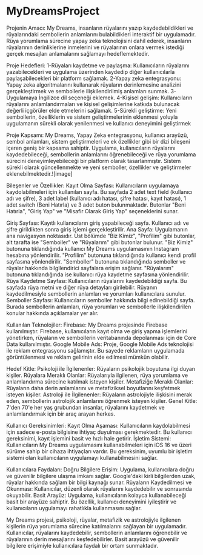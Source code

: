 # MyDreamsProject

Projenin Amacı: My Dreams, insanların rüyalarını yazıp kaydedebildikleri ve rüyalarındaki sembollerin anlamlarını bulabildikleri interaktif bir uygulamadır. Rüya yorumlama sürecine yapay zeka teknolojisini dahil ederek, insanların rüyalarının derinliklerine inmelerini ve rüyalarının onlara vermek istediği gerçek mesajları anlamalarını sağlamayı hedeflemektedir.

Proje Hedefleri: 
1-Rüyaları kaydetme ve paylaşma: Kullanıcıların rüyalarını yazabilecekleri ve uygulama üzerinden kaydedip diğer kullanıcılarla paylaşabilecekleri bir platform sağlamak. 
2-Yapay zeka entegrasyonu: Yapay zeka algoritmalarını kullanarak rüyaların derinlemesine analizini gerçekleştirmek ve sembollerle ilişkilendirilmiş anlamları sunmak. 
3- Uygulamaya İngilizce dil seçeneği eklemek. 
4-Kişisel gelişim: Kullanıcıların rüyalarını anlamlandırmaları ve kişisel gelişimlerine katkıda bulunacak değerli içgörüler elde etmelerini sağlamak. 
5-Sürekli geliştirme: Yeni sembollerin, özelliklerin ve sistem geliştirmelerinin eklenmesi yoluyla uygulamanın sürekli olarak yenilenmesi ve kullanıcı deneyimini geliştirmek

Proje Kapsamı: My Dreams, Yapay Zeka entegrasyonu, kullanıcı arayüzü, sembol anlamları, sistem geliştirmeleri ve ek özellikler gibi bir dizi bileşeni içeren geniş bir kapsama sahiptir. Uygulama, kullanıcıların rüyalarını kaydedebileceği, sembollerin anlamlarını öğrenebileceği ve rüya yorumlama sürecini deneyimleyebileceği bir platform olarak tasarlanmıştır. Sistem sürekli olarak güncellenmekte ve yeni semboller, özellikler ve geliştirmeler eklenebilmektedir.![image]

Bileşenler ve Özellikler: 
Kayıt Olma Sayfası: Kullanıcıların uygulamaya kaydolabilmeleri için kullanılan sayfa. Bu sayfada 2 adet text field (kullanıcı adı ve şifre), 3 adet label (kullanıcı adı hatası, şifre hatası, kayıt hatası), 1 adet switch (Beni Hatırla) ve 3 adet buton bulunmaktadır. Butonlar "Beni Hatırla", "Giriş Yap" ve "Misafir Olarak Giriş Yap" seçeneklerini sunar. 

Giriş Sayfası: Kayıtlı kullanıcıların giriş yapabileceği sayfa. Kullanıcı adı ve şifre girildikten sonra giriş işlemi gerçekleştirilir. 
Ana Sayfa: Uygulamanın ana navigasyon noktasıdır. Üst bölümde "Biz Kimiz", "Profilim" gibi butonlar, alt tarafta ise  "Semboller" ve "Rüyalarım" gibi butonlar bulunur. "Biz Kimiz" butonuna tıklandığında kullanıcı My Dreams uygulamasının Instagram hesabına yönlendirilir. "Profilim" butonuna tıklandığında kullanıcı kendi profil sayfasına yönlendirilir. "Semboller" butonuna tıklandığında semboller ve rüyalar hakkında bilgilendirici sayfalara erişim sağlanır. "Rüyalarım" butonuna tıklandığında ise kullanıcı rüya kaydetme sayfasına yönlendirilir. 
Rüya Kaydetme Sayfası: Kullanıcıların rüyalarını kaydedebildiği sayfa. Bu sayfada rüya metni ve diğer rüya detayları girilebilir. Rüyanın kaydedilmesiyle sembollerin anlamları ve yorumları kullanıcılara sunulur. 
Semboller Sayfası: Kullanıcıların semboller hakkında bilgi edinebildiği sayfa. Burada sembollerin anlamları, rüya yorumları ve sembollerle ilişkilendirilen konular hakkında açıklamalar yer alır. 

Kullanılan Teknolojiler: 
Firebase: My Dreams projesinde Firebase kullanılmıştır. Firebase, kullanıcıların kayıt olma ve giriş yapma işlemlerini yönetirken,
rüyaların ve sembollerin veritabanında depolanması için de Core Data kullanılmıştır. 
Google Mobile Ads: Proje, Google Mobile Ads teknolojisi ile reklam entegrasyonu sağlamıştır. Bu sayede reklamların uygulamada görüntülenmesi ve reklam gelirinin elde edilmesi mümkün olabilir.

Hedef Kitle:
Psikoloji ile İlgilenenler: Rüyaların psikolojik boyutuna ilgi duyan kişiler.
Rüyalara Meraklı Olanlar: Rüyalarıyla ilgilenen, rüya yorumlama ve anlamlandırma sürecine katılmak isteyen kişiler.
Metafiziğe Meraklı Olanlar: Rüyaların daha derin anlamlarını ve metafiziksel boyutlarını keşfetmek isteyen kişiler.
Astroloji ile İlgilenenler: Rüyaların astrolojiyle ilişkisini merak eden, sembollerin astrolojik anlamlarını öğrenmek isteyen kişiler.
Genel Kitle: 7'den 70'e her yaş grubundan insanlar, rüyalarını kaydetmek ve anlamlandırmak için bir araç arayan herkes.

Kullanıcı Gereksinimleri:
Kayıt Olma Aşaması: Kullanıcıların kaydolabilmesi için sadece e-posta bilgisine ihtiyaç duyulması gerekmektedir. Bu kullanıcı gereksinimi, kayıt işlemini basit ve hızlı hale getirir.
İşletim Sistemi: Kullanıcıların My Dreams uygulamasını kullanabilmeleri için iOS 16 ve üzeri sürüme sahip bir cihaza ihtiyaçları vardır. Bu gereksinim, uyumlu bir işletim sistemi olan kullanıcıların uygulamayı kullanabilmesini sağlar.

Kullanıcılara Faydaları:
Doğru Bilgilere Erişim: Uygulama, kullanıcılara doğru ve güvenilir bilgilere ulaşma imkanı sağlar. Google'daki kirli bilgilerden uzak, rüyalar hakkında sağlam bir bilgi kaynağı sunar.
Rüyaların Kaydedilmesi ve Okunması: Kullanıcılar, düzenli olarak rüyalarını kaydedebilir ve sonrasında okuyabilir. 
Basit Arayüz: Uygulama, kullanıcıların kolayca kullanabileceği basit bir arayüze sahiptir. Bu özellik, kullanıcı deneyimini iyileştirir ve kullanıcıların uygulamayı rahatlıkla kullanmasını sağlar.

My Dreams projesi, psikoloji, rüyalar, metafizik ve astrolojiyle ilgilenen kişilerin rüya yorumlama sürecine katılmalarını sağlayan bir uygulamadır. Kullanıcılar, rüyalarını kaydedebilir, sembollerin anlamlarını öğrenebilir ve rüyalarının derin mesajlarını keşfedebilirler. Basit arayüzü ve güvenilir bilgilere erişimiyle kullanıcılara faydalı bir ortam sunmaktadır.
